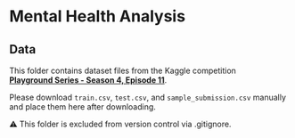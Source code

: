 # Mental Health Analysis

## Data
This folder contains dataset files from the Kaggle competition  
**[Playground Series - Season 4, Episode 11](https://www.kaggle.com/competitions/playground-series-s4e11)**.

Please download `train.csv`, `test.csv`, and `sample_submission.csv` manually  
and place them here after downloading.

⚠️ This folder is excluded from version control via .gitignore.
